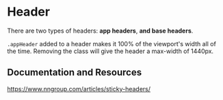 # Header

There are two types of headers: **app headers**, **and base headers**.

`.appHeader` added to a header makes it 100% of the viewport's width all of the time. Removing the class will give the header a max-width of 1440px. 

## Documentation and Resources

https://www.nngroup.com/articles/sticky-headers/
